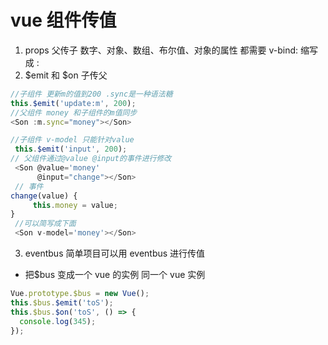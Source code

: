 # vue 组件传值

1. props 父传子 数字、对象、数组、布尔值、对象的属性 都需要 v-bind: 缩写成 :
2. $emit 和 $on 子传父

```js
//子组件 更新m的值到200 .sync是一种语法糖
this.$emit('update:m', 200);
//父组件 money 和子组件的m值同步
<Son :m.sync="money"></Son>
```

```js
//子组件 v-model 只能针对value
 this.$emit('input', 200);
// 父组件通过@value @input的事件进行修改
 <Son @value='money'
      @input="change"></Son>
 // 事件
change(value) {
     this.money = value;
}
 //可以简写成下面
 <Son v-model='money'></Son>

```

3. eventbus 简单项目可以用 eventbus 进行传值

- 把\$bus 变成一个 vue 的实例 同一个 vue 实例

```js
Vue.prototype.$bus = new Vue();
this.$bus.$emit('toS');
this.$bus.$on('toS', () => {
  console.log(345);
});
```
